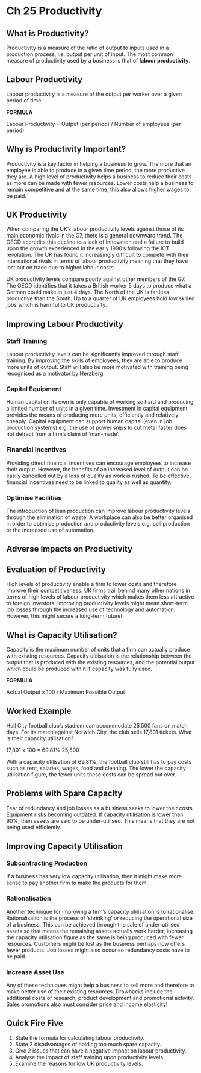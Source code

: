# Ch 25 Productivity

## What is Productivity?

Productivity is a measure of the ratio of output to inputs used in a production process, i.e. output per unit of input. The most common measure of productivity used by a business is that of **labour productivity**.

## Labour Productivity

Labour productivity is a measure of the output per worker over a given period of time.

**FORMULA**

Labour Productivity = Output (per period) / Number of employees (per period)

## Why is Productivity Important?

Productivity is a key factor in helping a business to grow. The more that an employee is able to produce in a given time period, the more productive they are. A high level of productivity helps a business to reduce their costs as more can be made with fewer resources. Lower costs help a business to remain competitive and at the same time, this also allows higher wages to be paid.

## UK Productivity

When comparing the UK’s labour productivity levels against those of its main economic rivals in the G7, there is a general downward trend. The OECD accredits this decline to a lack of innovation and a failure to build upon the growth experienced in the early 1990’s following the ICT revolution. The UK has found it increasingly difficult to compete with their international rivals in terms of labour productivity meaning that they have lost out on trade due to higher labour costs.

UK productivity levels compare poorly against other members of the G7. The OECD identifies that it takes a British worker 5 days to produce what a German could make in just 4 days. The North of the UK is far less productive than the South. Up to a quarter of UK employees hold low skilled jobs which is harmful to UK productivity.

## Improving Labour Productivity

### Staff Training

Labour productivity levels can be significantly improved through staff training. By improving the skills of employees, they are able to produce more units of output. Staff will also be more motivated with training being recognised as a motivator by Herzberg.

### Capital Equipment

Human capital on its own is only capable of working so hard and producing a limited number of units in a given time. Investment in capital equipment provides the means of producing more units, efficiently and relatively cheaply. Capital equipment can support human capital (even in job production systems) e.g. the use of power snips to cut metal faster does not detract from a firm’s claim of ‘man-made’.

### Financial Incentives

Providing direct financial incentives can encourage employees to increase their output. However, the benefits of an increased level of output can be easily cancelled out by a loss of quality as work is rushed. To be effective, financial incentives need to be linked to quality as well as quantity.

### Optimise Facilities

The introduction of lean production can improve labour productivity levels through the elimination of waste. A workplace can also be better organised in order to optimise production and productivity levels e.g. cell production or the increased use of automation.

## Adverse Impacts on Productivity

## Evaluation of Productivity

High levels of productivity enable a firm to lower costs and therefore improve their competitiveness. UK firms trail behind many other nations in terms of high levels of labour productivity which makes them less attractive to foreign investors. Improving productivity levels might mean short-term job losses through the increased use of technology and automation. However, this might secure a long-term future!

## What is Capacity Utilisation?

Capacity is the maximum number of units that a firm can actually produce with existing resources. Capacity utilisation is the relationship between the output that is produced with the existing resources, and the potential output which could be produced with it if capacity was fully used.

**FORMULA**

Actual Output x 100 / Maximum Possible Output

## Worked Example

Hull City football club’s stadium can accommodate 25,500 fans on match days. For its match against Norwich City, the club sells 17,801 tickets. What is their capacity utilisation?

17,801 x 100 = 69.81%
25,500

With a capacity utilisation of 69.81%, the football club still has to pay costs such as rent, salaries, wages, food and cleaning. The lower the capacity utilisation figure, the fewer units these costs can be spread out over.

## Problems with Spare Capacity

Fear of redundancy and job losses as a business seeks to lower their costs. Equipment risks becoming outdated. If capacity utilisation is lower than 90%, then assets are said to be under-utilised. This means that they are not being used efficiently.

## Improving Capacity Utilisation

### Subcontracting Production

If a business has very low capacity utilisation, then it might make more sense to pay another firm to make the products for them.

### Rationalisation

Another technique for improving a firm’s capacity utilisation is to rationalise. Rationalisation is the process of ‘shrinking’ or reducing the operational size of a business. This can be achieved through the sale of under-utilised assets so that means the remaining assets actually work harder, increasing the capacity utilisation figure as the same is being produced with fewer resources. Customers might be lost as the business perhaps now offers fewer products. Job losses might also occur so redundancy costs have to be paid.

### Increase Asset Use

Any of these techniques might help a business to sell more and therefore to make better use of their existing resources. Drawbacks include the additional costs of research, product development and promotional activity. Sales promotions also must consider price and income elasticity!

## Quick Fire Five

1. State the formula for calculating labour productivity.
2. State 2 disadvantages of holding too much spare capacity.
3. Give 2 issues that can have a negative impact on labour productivity.
4. Analyse the impact of staff training upon productivity levels.
5. Examine the reasons for low UK productivity levels.
